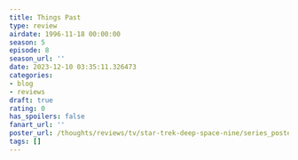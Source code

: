 ```yaml
---
title: Things Past
type: review
airdate: 1996-11-18 00:00:00
season: 5
episode: 8
season_url: ''
date: 2023-12-10 03:35:11.326473
categories:
- blog
- reviews
draft: true
rating: 0
has_spoilers: false
fanart_url: ''
poster_url: /thoughts/reviews/tv/star-trek-deep-space-nine/series_poster.jpg
tags: []
---
```



